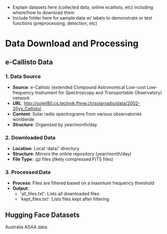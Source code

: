 - Explain datasets here (collected data, online ecallisto, etc) including where/how to download them
- Include folder here for sample data w/ labels to demonstrate or test functions (preprocessing, detection, etc)

# Data Download and Processing

## e-Callisto Data

### 1. Data Source

- **Source**: e-Callisto (extended Compound Astronomical Low-cost Low-frequency Instrument for Spectroscopy and Transportable Observatory) network
- **URL**: http://soleil80.cs.technik.fhnw.ch/solarradio/data/2002-20yy_Callisto/
- **Content**: Solar radio spectrograms from various observatories worldwide
- **Structure**: Organized by year/month/day

### 2. Downloaded Data

- **Location**: Local 'data/' directory
- **Structure**: Mirrors the online repository (year/month/day)
- **File Type**: .gz files (likely compressed FITS files)

### 3. Processed Data

- **Process**: Files are filtered based on a maximum frequency threshold
- **Output**:
  - 'all_files.txt': Lists all downloaded files
  - 'kept_files.txt': Lists files kept after filtering

## Hugging Face Datasets

Australia ASAA data.
